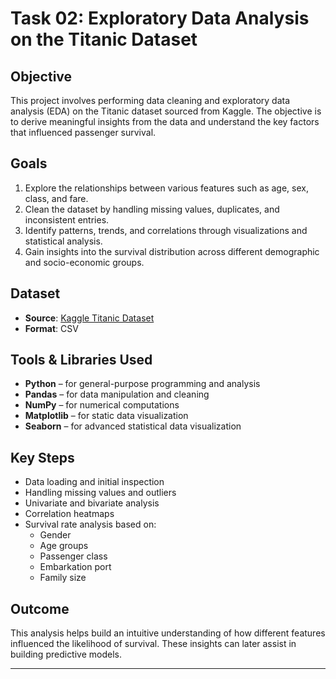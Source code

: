 # Task 02: Exploratory Data Analysis on the Titanic Dataset

## Objective

This project involves performing data cleaning and exploratory data analysis (EDA) on the Titanic dataset sourced from Kaggle. The objective is to derive meaningful insights from the data and understand the key factors that influenced passenger survival.

## Goals

1. Explore the relationships between various features such as age, sex, class, and fare.
2. Clean the dataset by handling missing values, duplicates, and inconsistent entries.
3. Identify patterns, trends, and correlations through visualizations and statistical analysis.
4. Gain insights into the survival distribution across different demographic and socio-economic groups.

## Dataset

- **Source**: [Kaggle Titanic Dataset](https://www.kaggle.com/c/titanic/data)
- **Format**: CSV

## Tools & Libraries Used

- **Python** – for general-purpose programming and analysis
- **Pandas** – for data manipulation and cleaning
- **NumPy** – for numerical computations
- **Matplotlib** – for static data visualization
- **Seaborn** – for advanced statistical data visualization

## Key Steps

- Data loading and initial inspection
- Handling missing values and outliers
- Univariate and bivariate analysis
- Correlation heatmaps
- Survival rate analysis based on:
  - Gender
  - Age groups
  - Passenger class
  - Embarkation port
  - Family size

## Outcome

This analysis helps build an intuitive understanding of how different features influenced the likelihood of survival. These insights can later assist in building predictive models.

---


